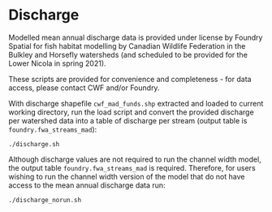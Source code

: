 # Discharge

Modelled mean annual discharge data is provided under license by Foundry Spatial for fish habitat modelling by Canadian Wildlife Federation in the Bulkley and Horsefly watersheds (and scheduled to be provided for the Lower Nicola in spring 2021).

These scripts are provided for convenience and completeness - for data access, please contact CWF and/or Foundry.


With discharge shapefile `cwf_mad_funds.shp` extracted and loaded to current working directory, run the load script and convert the provided discharge per watershed data into a table of discharge per stream (output table is `foundry.fwa_streams_mad`):


`./discharge.sh`

Although discharge values are not required to run the channel width model, the output table `foundry.fwa_streams_mad` is required.  Therefore, for users wishing to run the channel width version of the model that do not have access to the mean annual discharge data run:

`./discharge_norun.sh`
